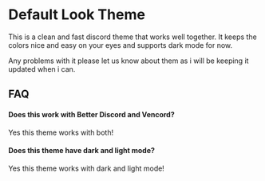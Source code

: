 
# Default Look Theme

This is a clean and fast discord theme that works well together. It keeps the colors nice and easy on your eyes and supports dark mode for now. 

Any problems with it please let us know about them as i will be keeping it updated when i can.


## FAQ

#### Does this work with Better Discord and Vencord?
Yes this theme works with both!

#### Does this theme have dark and light mode?
Yes this theme works with dark and light mode!

